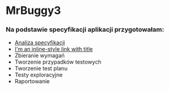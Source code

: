 # MrBuggy3

### Na podstawie specyfikacji aplikacji przygotowałam:
* [Analiza specyfikacji](https://github.com/aleksandram13/MrBuggy3/blob/a5cf2bc37d15cf1e78b4d70628beae8ea6acc3d0/01_Analiza_specyfikacji/MrBuggy%203%20-%20Nie%C5%9Bcis%C5%82o%C5%9Bci.csv)
* [I'm an inline-style link with title](https://www.google.com "Google's Homepage")
* Zbieranie wymagań
* Tworzenie przypadków testowych
* Tworzenie test planu
* Testy exploracyjne
* Raportowanie

